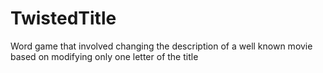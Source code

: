 # TwistedTitle
Word game that involved changing the description of a well known movie based on modifying only one letter of the title
